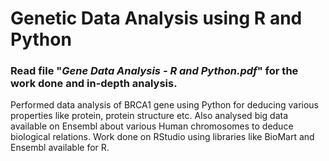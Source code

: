 # Genetic Data Analysis using R and Python

### Read file "**_Gene Data Analysis - R and Python.pdf_**" for the work done and in-depth analysis.

Performed data analysis of BRCA1 gene using Python for deducing various properties like protein, protein structure etc.
Also analysed big data available on Ensembl about various Human chromosomes to deduce biological relations. Work done on RStudio using libraries like BioMart and Ensembl available for R.


